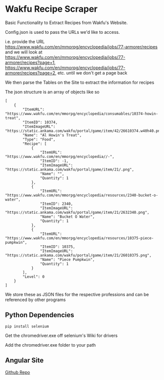 # Wakfu Recipe Scraper

Basic Functionality to Extract Recipes from Wakfu's Website.

Config.json is used to pass the URLs we'd like to access.

i.e. provide the URL  https://www.wakfu.com/en/mmorpg/encyclopedia/jobs/77-armorer/recipes and we will look at https://www.wakfu.com/en/mmorpg/encyclopedia/jobs/77-armorer/recipes?page=1, https://www.wakfu.com/en/mmorpg/encyclopedia/jobs/77-armorer/recipes?page=2, etc. until we don't get a page back

We then parse the Tables on the Site to extract the information for recipes

The json structure is an array of objects like so
```
[
    {
        "ItemURL": "https://www.wakfu.com/en/mmorpg/encyclopedia/consumables/10374-howin-treat",
        "ItemID": 10374,
        "ItemImageURL": "https://static.ankama.com/wakfu/portal/game/item/42/26610374.w40h40.png",
        "Name": "Al Howin's Treat",
        "Type": "Food",
        "Recipe": [
            {
                "ItemURL": "https://www.wakfu.com/en/mmorpg/encyclopedia//-",
                "ItemID": -1,
                "ItemImageURL": "https://static.ankama.com/wakfu/portal/game/item/21/.png",
                "Name": "",
                "Quantity": 1
            },
            {
                "ItemURL": "https://www.wakfu.com/en/mmorpg/encyclopedia/resources/2340-bucket-o-water",
                "ItemID": 2340,
                "ItemImageURL": "https://static.ankama.com/wakfu/portal/game/item/21/2632340.png",
                "Name": "Bucket O Water",
                "Quantity": 1
            },
            {
                "ItemURL": "https://www.wakfu.com/en/mmorpg/encyclopedia/resources/10375-piece-pumpkwin",
                "ItemID": 10375,
                "ItemImageURL": "https://static.ankama.com/wakfu/portal/game/item/21/26010375.png",
                "Name": "Piece Pumpkwin",
                "Quantity": 1
            }
        ],
        "Level": 0
    }
]
```
We store these as JSON files for the respective professions and can be referenced by other programs

## Python Dependencies
```
pip install selenium
```
Get the chromedriver.exe off selenium's Wiki for drivers

Add the chromedriver.exe folder to your path

## Angular Site
[Github Repo](https://github.com/noredlace/wakfu-recipe-calculator)
